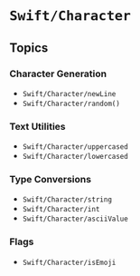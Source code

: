 # ``Swift/Character``

## Topics

### Character Generation
- ``Swift/Character/newLine``
- ``Swift/Character/random()``

### Text Utilities
- ``Swift/Character/uppercased``
- ``Swift/Character/lowercased``

### Type Conversions
- ``Swift/Character/string``
- ``Swift/Character/int``
- ``Swift/Character/asciiValue``

### Flags
- ``Swift/Character/isEmoji``
